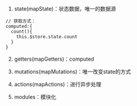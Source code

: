 1. state(mapState)：状态数据，唯一的数据源

  ```
  // 获取方式：
  computed:{
    count(){
      this.$store.state.count
    }
  }
  ```
  
2. getters(mapGetters)：computed

3. mutations(mapMutations)：唯一改变state的方式

4. actions(mapActions)：进行异步处理

5. modules：模块化
